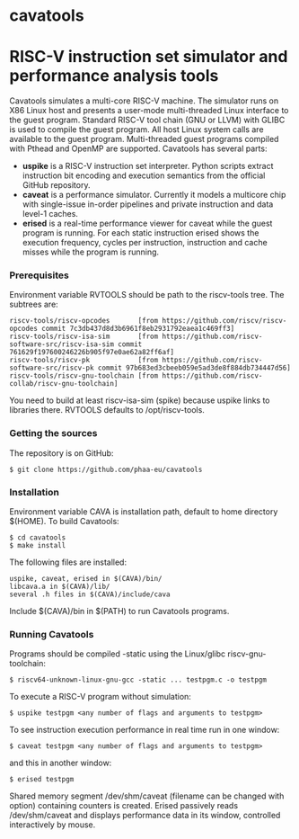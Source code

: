 # cavatools
RISC-V instruction set simulator and performance analysis tools
===============================================================

Cavatools simulates a multi-core RISC-V machine.  The simulator runs on X86 Linux host and presents a user-mode multi-threaded Linux interface to the guest program.  Standard RISC-V tool chain (GNU or LLVM) with GLIBC is used to compile the guest program.  All host Linux system calls are available to the guest program.  Multi-threaded guest programs compiled with Pthead and OpenMP are supported.  Cavatools has several parts:
*  **uspike** is a RISC-V instruction set interpreter.  Python scripts extract instruction bit encoding and execution semantics from the official GitHub repository.
*  **caveat** is a performance simulator.  Currently it models a multicore chip with single-issue in-order pipelines and private instruction and data level-1 caches.
*  **erised** is a real-time performance viewer for caveat while the guest program is running.  For each static instruction erised shows the execution frequency, cycles per instruction, instruction and cache misses while the program is running.

###  Prerequisites

Environment variable RVTOOLS should be path to the riscv-tools tree.  The subtrees are:

    riscv-tools/riscv-opcodes       [from https://github.com/riscv/riscv-opcodes commit 7c3db437d8d3b6961f8eb2931792eaea1c469ff3]
    riscv-tools/riscv-isa-sim       [from https://github.com/riscv-software-src/riscv-isa-sim commit 761629f197600246226b905f97e0ae62a82ff6af]
    riscv-tools/riscv-pk            [from https://github.com/riscv-software-src/riscv-pk commit 97b683ed3cbeeb059e5ad3de8f884db734447d56]
    riscv-tools/riscv-gnu-toolchain [from https://github.com/riscv-collab/riscv-gnu-toolchain]

You need to build at least riscv-isa-sim (spike) because uspike links to libraries there.  RVTOOLS defaults to /opt/riscv-tools.

###  Getting the sources

The repository is on GitHub:

    $ git clone https://github.com/phaa-eu/cavatools

###  Installation

Environment variable CAVA is installation path, default to home directory $(HOME).  To build Cavatools:

    $ cd cavatools
    $ make install

The following files are installed:

    uspike, caveat, erised in $(CAVA)/bin/
    libcava.a in $(CAVA)/lib/
    several .h files in $(CAVA)/include/cava

Include $(CAVA)/bin in $(PATH) to run Cavatools programs.

###  Running Cavatools

Programs should be compiled -static using the Linux/glibc riscv-gnu-toolchain:

    $ riscv64-unknown-linux-gnu-gcc -static ... testpgm.c -o testpgm

To execute a RISC-V program without simulation:

    $ uspike testpgm <any number of flags and arguments to testpgm>

To see instruction execution performance in real time run in one window:

    $ caveat testpgm <any number of flags and arguments to testpgm>

and this in another window:

    $ erised testpgm

Shared memory segment /dev/shm/caveat (filename can be changed with option) containing counters is created.  Erised passively reads /dev/shm/caveat and displays performance data in its window, controlled interactively by mouse.

